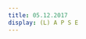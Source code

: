 ```yaml
---
title: 05.12.2017
display: (L) A P S E
---
```


<script src="../js/a-frame/0.5.0/aframe.min.js"></script>
<!-- This PLYLoader needs to be here again, maybe because aframe is stealing the global instance of three??? IDK -->
<script src="../js/loaders/PLYLoader.js"></script>

<div id="container">
</div>
<a-scene make-point-cloud>
    <a-sky id="bgImage" material="color: black;" rotation="0 -130 0"></a-sky>
    <a-camera id="camera"></a-camera>
</a-scene>


<script src="../js/controls/TrackballControls.js"></script>
<script src="../js/effects/AnaglyphEffect.js"></script>

<script type="x-shader/x-vertex" id="vertexshader">
    attribute float size;
    attribute vec3 customColor;

    varying vec3 vColor;

    void main() {

        vColor = customColor;

        vec4 mvPosition = modelViewMatrix * vec4( position, 1.0 );

        gl_PointSize = size * ( 300.0 / -mvPosition.z );

        gl_Position = projectionMatrix * mvPosition;

    }
</script>

<script type="x-shader/x-fragment" id="fragmentshader">
    uniform vec3 color;
    uniform sampler2D texture;

    varying vec3 vColor;

    void main() {

        gl_FragColor = vec4( color * vColor, 1.0 );

        gl_FragColor = gl_FragColor * texture2D( texture, gl_PointCoord );

    }
</script>

<script src="../js/scenes/day3.js"></script>
